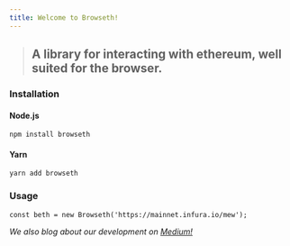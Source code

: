 ```yaml
---
title: Welcome to Browseth!
---
```


> ## A library for interacting with ethereum, well suited for the browser.

### Installation

#### Node.js

`npm install browseth`

#### Yarn

`yarn add browseth`

### Usage

`const beth = new Browseth('https://mainnet.infura.io/mew');`

_We also blog about our development on
[Medium!](https://medium.com/buyethdomains/introducing-browseth-a-new-library-for-interacting-with-ethereum-795d18e7b87d)_

<!-- 
Documentation may end up migrating over to NPM, and this site may be used mainly
as an overview of the "Big Picture" for why you'd want to use Browseth in your
ethereum app.

https://www.npmjs.com/package/browseth -->

<!-- ### Browseth vs. Web3 and Ethersjs -->
